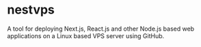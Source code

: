 # nestvps
A tool for deploying Next.js, React.js and other Node.js based web applications on a Linux based VPS server using GitHub.
